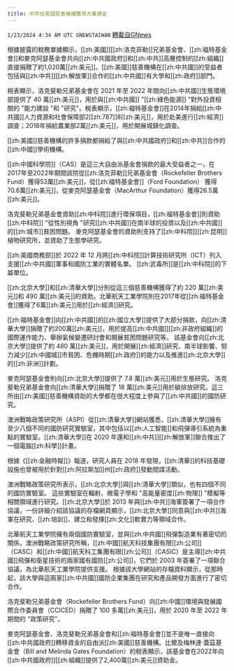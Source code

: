 ```yaml
---
title: 中共從美國慈善機構獲得大筆資金
---
```

`1/23/2024 4:34 AM UTC GNEWSTAIWAN` [轉載自GNews](https://gnews.org/articles/2244310)

根據披露的稅務單據顯示，[[zh:美國]][[zh:洛克菲勒]]兄弟基金會、[[zh:福特基金會]]和麥克阿瑟基金會共向[[zh:中共國政府]]和[[zh:中共]]高層控制的[[zh:組織]]直接捐贈了約1,020萬[[zh:美元]]。[[zh:美國]]慈善機構在[[zh:中共國]]的受益者包括與[[zh:中共]][[zh:解放軍]]合作的[[zh:中共國]]有大學和[[zh:政府]]部門。

  

稅表顯示，洛克斐勒兄弟基金會在 2021 年至 2022 年間向[[zh:中共國]]生態環境部提供了 40 萬[[zh:美元]]，用於與[[zh:中共國]] "[[zh:綠色能源]] "對外投資相關的 "能力建設 "和 "研究"。稅表顯示，[[zh:福特基金會]]在2014年捐給[[zh:中共國]]人力資源和社會保障部2[[zh:787]]8[[zh:美元]]，用於赴美進行[[zh:經濟]]調查；2018年捐給農業部2萬[[zh:美元]]，用於開展城鎮化調查。

  

[[zh:美國]]慈善機構的許多捐款都捐給了與[[zh:中共國政府]]和[[zh:中共]]合作的[[zh:中國]]學術機構。

  

[[zh:中國科學院]]（CAS）是這三大自由派基金會捐款的最大受益者之一，在2017年至2022年期間該院從[[zh:洛克菲勒]]兄弟基金會（Rockefeller Brothers Fund）獲得53萬[[zh:美元]]，從[[zh:福特基金會]]（Ford Foundation） 獲得70.6萬[[zh:美元]]，從麥克阿瑟基金會（MacArthur Foundation）獲得26.5萬[[zh:美元]]。

  

洛克斐勒兄弟基金會資助[[zh:中科院]]進行環保項目，[[zh:福特基金會]]則資助[[zh:中科院]] "從性別視角 "研究[[zh:中共國]]在南半球的投資以及[[zh:中共國]]的[[zh:城市]]貧困問題。 麥克阿瑟基金會的資助則支持了[[zh:中科院]][[zh:昆明]]植物研究所，並資助了生態學研究。

  

[[zh:美國商務部]]於 2022 年 12 月將[[zh:中科院]]計算技術研究所（ICT）列入支援[[zh:中共國]]軍事和國防工業的實體名單。 [[zh:武毒所]]是[[zh:中科院]]的下屬單位。

  

[[zh:北京大學]]和[[zh:清華大學]]分別從這三個慈善機構獲得了約 220 萬[[zh:美元]]和 490 萬[[zh:美元]]的資助。北華航天工業學院則在2017年從[[zh:福特基金會]]獲得了6萬[[zh:美元]]用於[[zh:經濟]]研究。

  

[[zh:福特基金會]]向[[zh:中共國]]的[[zh:國立大學]]提供了大部分捐款，向[[zh:清華大學]]捐贈了約200萬[[zh:美元]]，用於提高[[zh:中共國]][[zh:非政府組織]]的國際運作能力、舉辦氣候變遷研討會和開展貧困問題研究等。 該基金會向[[zh:北京大學]]提供了約 480 萬[[zh:美元]]，用於開展[[zh:經濟]]研究、南半球影響、努力減少[[zh:中國城]]市貧困、危機時期[[zh:政府]]的能力以及推進[[zh:北京大學]]的[[zh:非洲]]計劃。

  

麥克阿瑟基金會則向[[zh:北京大學]]提供了 7.8 萬[[zh:美元]]用於生態研究。 洛克斐勒兄弟基金會向[[zh:清華大學]]捐贈了 18 萬[[zh:美元]]用於碳排放研究。這三所由[[zh:美國]]慈善機構資助的大學都在很大程度上參與了[[zh:中共國]]的國防研究。

  

澳洲戰略政策研究所（ASPI）從[[zh:清華大學]]網站獲悉，[[zh:清華大學]]擁有至少八個不同的國防研究實驗室，其中包括以[[zh:人工智能]]和飛彈導引系統為重點的實驗室。[[zh:清華大學]]在 2020 年還和[[zh:中共]][[zh:解放軍]]聯合推出了一個電腦[[zh:科學]]計畫。

  

根據《[[zh:金融時報]]》報道，研究人員在 2018 年發現，[[zh:清華]]的科技基礎設施也曾被用於針對[[zh:阿拉斯加]]州[[zh:政府]]發動間諜活動。

  

澳洲戰略政策研究所表示，[[zh:北京大學]]與[[zh:清華大學]]類似，也有四個不同的國防實驗室。 這些實驗室在輻射、微電子學和 "高能量密度[[zh:物理]] "模擬等相關領域進行研究。[[zh:北京大學]]於 2013 年與[[zh:中共]]海軍簽署了一項合作協議，一份詳細介紹該協議的存檔網頁顯示，[[zh:北京大學]]同意與[[zh:中共]]海軍在研究、[[zh:培訓]]、建立和發揮[[zh:文化]]軟實力等領域合作。

  

北華航天工業學院擁有兩個國防實驗室，並與[[zh:中共國]]飛彈製造業有著密切的關係。澳洲戰略政策研究所稱，[[zh:中國]]航天科技集團有限[[zh:公司]]（CASC）和[[zh:中國]]航天科工集團有限[[zh:公司]]（CASIC）是主導[[zh:中共國]]飛彈和衛星技術的兩家國有國防[[zh:公司]]，它們於 2003 年簽署了一項聯合協議，為北華航天工業學院提供支援。 根據該大學網站的存檔資料顯示，從那時起，該大學與這兩家[[zh:中共國]]國防企業集團在研究和產品開發方面進行了密切合作。

  

洛克斐勒兄弟基金會（Rockefeller Brothers Fund）向[[zh:中國]]環境與發展國際合作委員會（CCICED）捐贈了 100 多萬[[zh:美元]]，用於 2020 年至 2022 年期間的 "政策研究"。

  

麥克阿瑟基金會、洛克斐勒兄弟基金會和[[zh:福特基金會]]並不是唯一直接向[[zh:中共國政府]]轉移資金的自由派[[zh:美國]]慈善機構。比爾及梅林達·蓋茲基金會（Bill and Melinda Gates Foundation）的稅表顯示，該基金會在2022年向[[zh:中共國政府]][[zh:組織]]提供了2,400萬[[zh:美元]]資助金。


